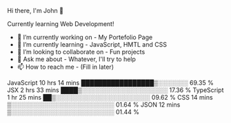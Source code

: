 Hi there, I'm John 👋


Currently learning Web Development!

- 🔭 I’m currently working on - My Portefolio Page
- 🌱 I’m currently learning - JavaScript, HMTL and CSS
- 👯 I’m looking to collaborate on - Fun projects
- 💬 Ask me about - Whatever, I'll try to help
- 📫 How to reach me - (Fill in later)  

JavaScript   10 hrs 14 mins  █████████████████▒░░░░░░░   69.35 % 
JSX          2 hrs 33 mins   ████▒░░░░░░░░░░░░░░░░░░░░   17.36 % 
TypeScript   1 hr 25 mins    ██▒░░░░░░░░░░░░░░░░░░░░░░   09.62 % 
CSS          14 mins         ▒░░░░░░░░░░░░░░░░░░░░░░░░   01.64 % 
JSON         12 mins         ▒░░░░░░░░░░░░░░░░░░░░░░░░   01.44 % 
